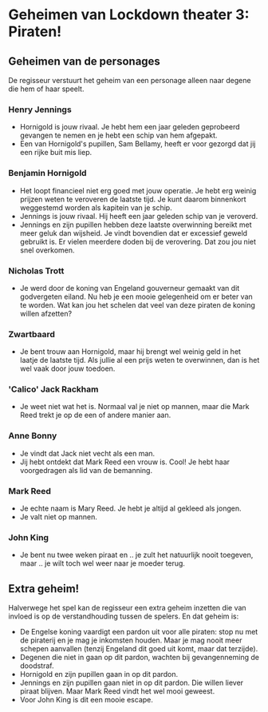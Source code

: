 # Geheimen van Lockdown theater 3: Piraten!

## Geheimen van de personages
De regisseur verstuurt het geheim van een personage alleen naar degene die hem of haar speelt.

### Henry Jennings
* Hornigold is jouw rivaal. Je hebt hem een jaar geleden geprobeerd gevangen te nemen en je hebt een schip van hem afgepakt.
* Een van Hornigold's pupillen, Sam Bellamy, heeft er voor gezorgd dat jij een rijke buit mis liep.

### Benjamin Hornigold
* Het loopt financieel niet erg goed met jouw operatie. Je hebt erg weinig prijzen weten te veroveren de laatste tijd. Je kunt daarom binnenkort weggestemd worden als kapitein van je schip.
* Jennings is jouw rivaal. Hij heeft een jaar geleden schip van je veroverd.
* Jennings en zijn pupillen hebben deze laatste overwinning bereikt met meer geluk dan wijsheid. Je vindt bovendien dat er excessief geweld gebruikt is. Er vielen meerdere doden bij de verovering. Dat zou jou niet snel overkomen.

### Nicholas Trott
* Je werd door de koning van Engeland gouverneur gemaakt van dit godvergeten eiland. Nu heb je een mooie gelegenheid om er beter van te worden. Wat kan jou het schelen dat veel van deze piraten de koning willen afzetten?

### Zwartbaard
* Je bent trouw aan Hornigold, maar hij brengt wel weinig geld in het laatje de laatste tijd. Als jullie al een prijs weten te overwinnen, dan is het wel vaak door jouw toedoen.

### 'Calico' Jack Rackham
* Je weet niet wat het is. Normaal val je niet op mannen, maar die Mark Reed trekt je op de een of andere manier aan.

### Anne Bonny
* Je vindt dat Jack niet vecht als een man.
* Jij hebt ontdekt dat Mark Reed een vrouw is. Cool! Je hebt haar voorgedragen als lid van de bemanning.

### Mark Reed
* Je echte naam is Mary Reed. Je hebt je altijd al gekleed als jongen.
* Je valt niet op mannen.

### John King
* Je bent nu twee weken piraat en .. je zult het natuurlijk nooit toegeven, maar .. je wilt toch wel weer naar je moeder terug.


## Extra geheim!
Halverwege het spel kan de regisseur een extra geheim inzetten die van invloed is op de verstandhouding tussen de spelers. En dat geheim is:
* De Engelse koning vaardigt een pardon uit voor alle piraten: stop nu met de piraterij en je mag je inkomsten houden. Maar je mag nooit meer schepen aanvallen (tenzij Engeland dit goed uit komt, maar dat terzijde). 
* Degenen die niet in gaan op dit pardon, wachten bij gevangenneming de doodstraf.
* Hornigold en zijn pupillen gaan in op dit pardon.
* Jennings en zijn pupillen gaan niet in op dit pardon. Die willen liever piraat blijven. Maar Mark Reed vindt het wel mooi geweest.
* Voor John King is dit een mooie escape.
